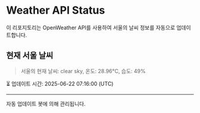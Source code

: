 
# Weather API Status

이 리포지토리는 OpenWeather API를 사용하여 서울의 날씨 정보를 자동으로 업데이트합니다.

## 현재 서울 날씨
> 서울의 현재 날씨: clear sky, 온도: 28.96°C, 습도: 49%

⏳ 업데이트 시간: 2025-06-22 07:16:00 (UTC)

---
자동 업데이트 봇에 의해 관리됩니다.
